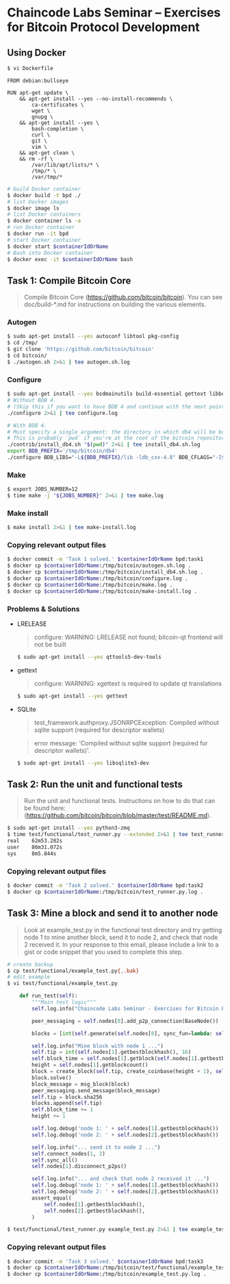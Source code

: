 # Chaincode Labs Seminar – Exercises for Bitcoin Protocol Development


## Using Docker
```bash
$ vi Dockerfile
```

```docker
FROM debian:bullseye

RUN apt-get update \
	&& apt-get install --yes --no-install-recommends \
		ca-certificates \
		wget \
		gnupg \
	&& apt-get install --yes \
		bash-completion \
		curl \
		git \
		vim \
	&& apt-get clean \
	&& rm -rf \
		/var/lib/apt/lists/* \
		/tmp/* \
		/var/tmp/*
```

```bash
# build Docker container
$ docker build -t bpd ./
# list Docker images
$ docker image ls
# list Docker containers
$ docker container ls -a
# run Docker container
$ docker run -it bpd
# start Docker container
$ docker start $containerIdOrName
# Bash into Docker container
$ docker exec -it $containerIdOrName bash
```


## Task 1: Compile Bitcoin Core

>  Compile Bitcoin Core (https://github.com/bitcoin/bitcoin). You can see doc/build-*.md for instructions on building the various elements.


### Autogen
```bash
$ sudo apt-get install --yes autoconf libtool pkg-config
$ cd /tmp/
$ git clone 'https://github.com/bitcoin/bitcoin'
$ cd bitcoin/
$ ./autogen.sh 2>&1 | tee autogen.sh.log
```


### Configure
```bash
$ sudo apt-get install --yes bsdmainutils build-essential gettext libboost1.74-dev libevent-dev libsqlite3-dev libzmq3-dev qttools5-dev-tools
# Without BDB 4.
# (Skip this if you want to have BDB 4 and continue with the next point.)
./configure 2>&1 | tee configure.log

# With BDB 4.
# Must specify a single argument: the directory in which db4 will be built.
# This is probably `pwd` if you're at the root of the bitcoin repository.
./contrib/install_db4.sh "$(pwd)" 2>&1 | tee install_db4.sh.log
export BDB_PREFIX='/tmp/bitcoin/db4'
./configure BDB_LIBS="-L${BDB_PREFIX}/lib -ldb_cxx-4.8" BDB_CFLAGS="-I${BDB_PREFIX}/include" 2>&1 | tee configure.log
```


### Make
```bash
$ export JOBS_NUMBER=12
$ time make -j "${JOBS_NUMBER}" 2>&1 | tee make.log
```


### Make install
```bash
$ make install 2>&1 | tee make-install.log
```


### Copying relevant output files
```bash
$ docker commit -m 'Task 1 solved.' $containerIdOrName bpd:task1
$ docker cp $containerIdOrName:/tmp/bitcoin/autogen.sh.log .
$ docker cp $containerIdOrName:/tmp/bitcoin/install_db4.sh.log .
$ docker cp $containerIdOrName:/tmp/bitcoin/configure.log .
$ docker cp $containerIdOrName:/tmp/bitcoin/make.log .
$ docker cp $containerIdOrName:/tmp/bitcoin/make-install.log .
```


### Problems & Solutions

* LRELEASE

	> configure: WARNING: LRELEASE not found; bitcoin-qt frontend will not be built

	```bash
	$ sudo apt-get install --yes qttools5-dev-tools
	```

* gettext

	> configure: WARNING: xgettext is required to update qt translations

	```bash
	$ sudo apt-get install --yes gettext
	```

* SQLite

	> test_framework.authproxy.JSONRPCException: Compiled without sqlite support (required for descriptor wallets)

	> error message: 'Compiled without sqlite support (required for descriptor wallets)'.

	```bash
	$ sudo apt-get install --yes libsqlite3-dev
	```


## Task 2: Run the unit and functional tests

> Run the unit and functional tests. Instructions on how to do that can be found here: (https://github.com/bitcoin/bitcoin/blob/master/test/README.md).

```bash
$ sudo apt-get install --yes python3-zmq
$ time test/functional/test_runner.py --extended 2>&1 | tee test_runner.py.log
real    62m53.282s
user    86m31.072s
sys     8m5.844s
```


### Copying relevant output files
```bash
$ docker commit -m 'Task 2 solved.' $containerIdOrName bpd:task2
$ docker cp $containerIdOrName:/tmp/bitcoin/test_runner.py.log .
```


## Task 3: Mine a block and send it to another node

> Look at example_test.py in the functional test directory and try getting node 1 to mine another block, send it to node 2, and check that node 2 received it. In your response to this email, please include a link to a gist or code snippet that you used to complete this step.

```bash
# create backup
$ cp test/functional/example_test.py{,.bak}
# edit example
$ vi test/functional/example_test.py
```
```python
    def run_test(self):
        """Main test logic"""
        self.log.info("Chaincode Labs Seminar - Exercises for Bitcoin Protocol Development")

        peer_messaging = self.nodes[0].add_p2p_connection(BaseNode())

        blocks = [int(self.generate(self.nodes[0], sync_fun=lambda: self.sync_all(self.nodes[0:2]), nblocks=1)[0], 16)]

        self.log.info("Mine block with node 1 ...")
        self.tip = int(self.nodes[1].getbestblockhash(), 16)
        self.block_time = self.nodes[1].getblock(self.nodes[1].getbestblockhash())['time'] + 1
        height = self.nodes[1].getblockcount()
        block = create_block(self.tip, create_coinbase(height + 1), self.block_time)
        block.solve()
        block_message = msg_block(block)
        peer_messaging.send_message(block_message)
        self.tip = block.sha256
        blocks.append(self.tip)
        self.block_time += 1
        height += 1

        self.log.debug('node 1: ' + self.nodes[1].getbestblockhash())
        self.log.debug('node 2: ' + self.nodes[2].getbestblockhash())

        self.log.info("... send it to node 2 ...")
        self.connect_nodes(1, 2)
        self.sync_all()
        self.nodes[1].disconnect_p2ps()

        self.log.info("... and check that node 2 received it ...")
        self.log.debug('node 1: ' + self.nodes[1].getbestblockhash())
        self.log.debug('node 2: ' + self.nodes[2].getbestblockhash())
        assert_equal(
            self.nodes[1].getbestblockhash(),
            self.nodes[2].getbestblockhash(),
        )
```
```bash
$ test/functional/test_runner.py example_test.py 2>&1 | tee example_test.py.log
```


### Copying relevant output files
```bash
$ docker commit -m 'Task 3 solved.' $containerIdOrName bpd:task3
$ docker cp $containerIdOrName:/tmp/bitcoin/test/functional/example_test.py .
$ docker cp $containerIdOrName:/tmp/bitcoin/example_test.py.log .
```